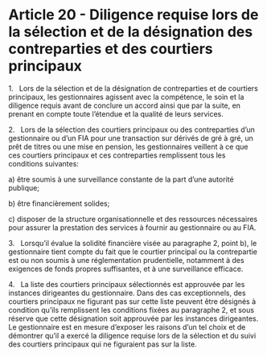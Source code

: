 # Article 20 - Diligence requise lors de la sélection et de la désignation des contreparties et des courtiers principaux


1.   Lors de la sélection et de la désignation de contreparties et de courtiers principaux, les gestionnaires agissent avec la compétence, le soin et la diligence requis avant de conclure un accord ainsi que par la suite, en prenant en compte toute l’étendue et la qualité de leurs services.

2.   Lors de la sélection des courtiers principaux ou des contreparties d’un gestionnaire ou d’un FIA pour une transaction sur dérivés de gré à gré, un prêt de titres ou une mise en pension, les gestionnaires veillent à ce que ces courtiers principaux et ces contreparties remplissent tous les conditions suivantes:

a) être soumis à une surveillance constante de la part d’une autorité publique;

b) être financièrement solides;

c) disposer de la structure organisationnelle et des ressources nécessaires pour assurer la prestation des services à fournir au gestionnaire ou au FIA.

3.   Lorsqu’il évalue la solidité financière visée au paragraphe 2, point b), le gestionnaire tient compte du fait que le courtier principal ou la contrepartie est ou non soumis à une réglementation prudentielle, notamment à des exigences de fonds propres suffisantes, et à une surveillance efficace.

4.   La liste des courtiers principaux sélectionnés est approuvée par les instances dirigeantes du gestionnaire. Dans des cas exceptionnels, des courtiers principaux ne figurant pas sur cette liste peuvent être désignés à condition qu’ils remplissent les conditions fixées au paragraphe 2, et sous réserve que cette désignation soit approuvée par les instances dirigeantes. Le gestionnaire est en mesure d’exposer les raisons d’un tel choix et de démontrer qu’il a exercé la diligence requise lors de la sélection et du suivi des courtiers principaux qui ne figuraient pas sur la liste.
